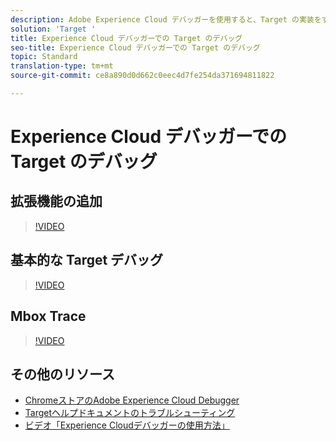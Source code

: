 ```yaml
---
description: Adobe Experience Cloud デバッガーを使用すると、Target の実装をすばやく簡単に理解できます。ライブラリ設定をすばやく表示し、リクエストを検証してカスタムパラメーターが正しく渡されたことを確認し、コンソールのログを有効にして、Target のすべてのリクエストを無効にすることができます。Experience Cloud への認証をおこなうと、強力な Mbox Trace ツールを使用して、アクティビティ、オーディエンスの資格情報、訪問者プロファイルを調査できます。
solution: 'Target '
title: Experience Cloud デバッガーでの Target のデバッグ
seo-title: Experience Cloud デバッガーでの Target のデバッグ
topic: Standard
translation-type: tm+mt
source-git-commit: ce8a890d0d662c0eec4d7fe254da371694811822

---
```



# Experience Cloud デバッガーでの Target のデバッグ

## 拡張機能の追加

>[!VIDEO](https://video.tv.adobe.com/v/23114/?quality=12&captions=jpn)

## 基本的な Target デバッグ

>[!VIDEO](https://video.tv.adobe.com/v/23115/?quality=12&captions=jpn)

## Mbox Trace

>[!VIDEO](https://video.tv.adobe.com/v/23113/?quality=12&captions=jpn)

## その他のリソース

+ [ChromeストアのAdobe Experience Cloud Debugger](https://chrome.google.com/webstore/detail/adobe-experience-cloud-de/ocdmogmohccmeicdhlhhgepeaijenapj?hl=en)
+ [Targetヘルプドキュメントのトラブルシューティング](/help/r-troubleshooting-target/troubleshooting-target.md)
+ [ビデオ「Experience Cloudデバッガーの使用方法」](https://helpx.adobe.com/marketing-cloud-core/kt/using/experience-cloud-debugger-feature-video-use.html)
